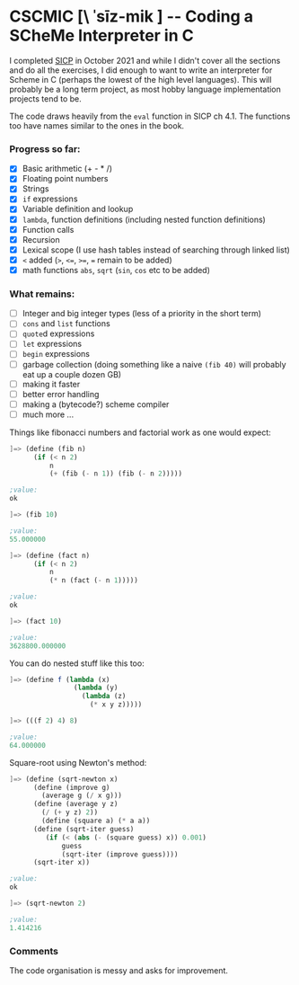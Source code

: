 # CSCMIC [\ ˈsīz-mik ] -- Coding a SCheMe Interpreter in C
I completed [SICP](https://web.mit.edu/alexmv/6.037/sicp.pdf) in October 2021 and while I didn't cover all the sections and do all the exercises, I did enough to want to write an interpreter for Scheme in C (perhaps the lowest of the high level languages). This will probably be a long term project, as most hobby language implementation projects tend to be.

The code draws heavily from the `eval` function in SICP ch 4.1. The functions too have names similar to the ones in the book.

### Progress so far:
- [x] Basic arithmetic (+ - * /)
- [x] Floating point numbers
- [x] Strings
- [x] `if` expressions
- [x] Variable definition and lookup
- [x] `lambda`, function definitions (including nested function definitions)
- [x] Function calls
- [x] Recursion
- [x] Lexical scope (I use hash tables instead of searching through linked list)
- [x] `<` added (`>`, `<=`, `>=`, `=` remain to be added)
- [x] math functions `abs`, `sqrt` (`sin`, `cos` etc to be added)

### What remains:
- [ ] Integer and big integer types (less of a priority in the short term)
- [ ] `cons` and `list` functions
- [ ] `quote`d expressions
- [ ] `let` expressions
- [ ] `begin` expressions
- [ ] garbage collection (doing something like a naive `(fib 40)` will probably eat up a couple dozen GB)
- [ ] making it faster
- [ ] better error handling
- [ ] making a (bytecode?) scheme compiler
- [ ] much more ...

Things like fibonacci numbers and factorial work as one would expect:

```scheme
]=> (define (fib n)
      (if (< n 2)
          n
          (+ (fib (- n 1)) (fib (- n 2)))))

;value:
ok

]=> (fib 10)

;value:
55.000000

]=> (define (fact n)
      (if (< n 2)
          n
          (* n (fact (- n 1)))))

;value:
ok

]=> (fact 10)

;value:
3628800.000000
```
You can do nested stuff like this too:
```scheme
]=> (define f (lambda (x)
                (lambda (y)
                  (lambda (z)
                    (* x y z)))))

]=> (((f 2) 4) 8)

;value:
64.000000
```
Square-root using Newton's method:
```scheme
]=> (define (sqrt-newton x)
      (define (improve g)
        (average g (/ x g)))
      (define (average y z)
        (/ (+ y z) 2))
	    (define (square a) (* a a))
      (define (sqrt-iter guess)
	     (if (< (abs (- (square guess) x)) 0.001)
	         guess
	         (sqrt-iter (improve guess))))
      (sqrt-iter x))

;value:
ok

]=> (sqrt-newton 2)

;value:
1.414216
```
### Comments
The code organisation is messy and asks for improvement.
